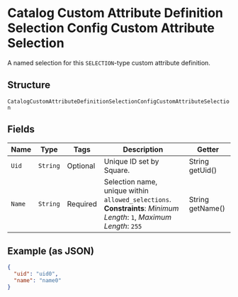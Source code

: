 
# Catalog Custom Attribute Definition Selection Config Custom Attribute Selection

A named selection for this `SELECTION`-type custom attribute definition.

## Structure

`CatalogCustomAttributeDefinitionSelectionConfigCustomAttributeSelection`

## Fields

| Name | Type | Tags | Description | Getter |
|  --- | --- | --- | --- | --- |
| `Uid` | `String` | Optional | Unique ID set by Square. | String getUid() |
| `Name` | `String` | Required | Selection name, unique within `allowed_selections`.<br>**Constraints**: *Minimum Length*: `1`, *Maximum Length*: `255` | String getName() |

## Example (as JSON)

```json
{
  "uid": "uid0",
  "name": "name0"
}
```

